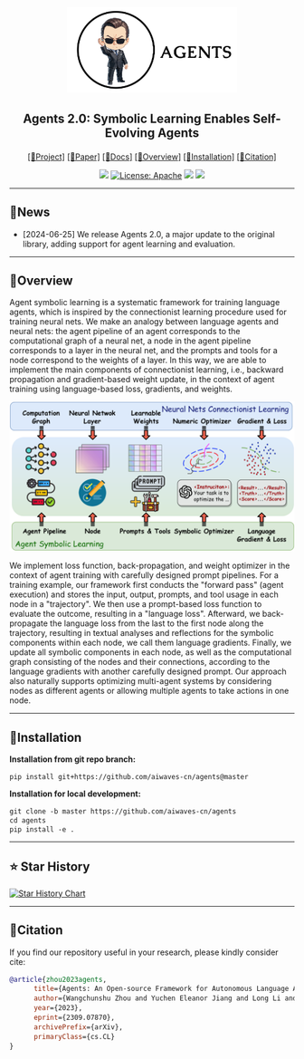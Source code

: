 <div align="center">
<img src='./assets/agents-logo.png'  width=300px>

## <p align="center">Agents 2.0: Symbolic Learning Enables Self-Evolving Agents</p>

<p align="center">
<a href="https://oe-heart.github.io/Agents2.0/">[🤖Project]</a>
<a href="">[📄Paper]</a>
<a href="https://agentsv2.readthedocs.io/">[📝Docs]</a>
<a href="#overview">[🌟Overview]</a>
<a href="#installation">[🔧Installation]</a>
<a href="#citation">[🚩Citation]</a>
</p>

![](https://img.shields.io/badge/version-v2.0.0-blue)
[![License: Apache](https://img.shields.io/badge/License-Apache2.0-yellow.svg)](https://opensource.org/license/apache-2-0)
![](https://img.shields.io/github/last-commit/aiwaves-cn/agents?color=green)
![](https://img.shields.io/badge/PRs-Welcome-red) 

---

</div>


## 🔔News
- [2024-06-25] We release Agents 2.0, a major update to the original library, adding support for agent learning and evaluation.
---

## 🌟Overview

Agent symbolic learning is a systematic framework for training language agents, which is inspired by the connectionist learning procedure used for training neural nets. We make an analogy between language agents and neural nets: the agent pipeline of an agent corresponds to the computational graph of a neural net, a node in the agent pipeline corresponds to a layer in the neural net, and the prompts and tools for a node correspond to the weights of a layer. In this way, we are able to implement the main components of connectionist learning, i.e., backward propagation and gradient-based weight update, in the context of agent training using language-based loss, gradients, and weights.

<img src='./assets/overview.png'>

We implement loss function, back-propagation, and weight optimizer in the context of agent training with carefully designed prompt pipelines. For a training example, our framework first conducts the "forward pass" (agent execution) and stores the input, output, prompts, and tool usage in each node in a "trajectory". We then use a prompt-based loss function to evaluate the outcome, resulting in a "language loss". Afterward, we back-propagate the language loss from the last to the first node along the trajectory, resulting in textual analyses and reflections for the symbolic components within each node, we call them language gradients. Finally, we update all symbolic components in each node, as well as the computational graph consisting of the nodes and their connections, according to the language gradients with another carefully designed prompt. Our approach also naturally supports optimizing multi-agent systems by considering nodes as different agents or allowing multiple agents to take actions in one node. 

---

## 🔧Installation

**Installation from git repo branch:**
```
pip install git+https://github.com/aiwaves-cn/agents@master
```

**Installation for local development:**
```
git clone -b master https://github.com/aiwaves-cn/agents
cd agents
pip install -e .
```

---

## ⭐ Star History  
[![Star History Chart](https://api.star-history.com/svg?repos=aiwaves-cn/agents&type=Date)](https://star-history.com/#aiwaves-cn/agents&Date)

---

## 🚩Citation

If you find our repository useful in your research, please kindly consider cite:
```bibtex
@article{zhou2023agents,
      title={Agents: An Open-source Framework for Autonomous Language Agents}, 
      author={Wangchunshu Zhou and Yuchen Eleanor Jiang and Long Li and Jialong Wu and Tiannan Wang and Shi Qiu and Jintian Zhang and Jing Chen and Ruipu Wu and Shuai Wang and Shiding Zhu and Jiyu Chen and Wentao Zhang and Ningyu Zhang and Huajun Chen and Peng Cui and Mrinmaya Sachan},
      year={2023},
      eprint={2309.07870},
      archivePrefix={arXiv},
      primaryClass={cs.CL}
}
```
